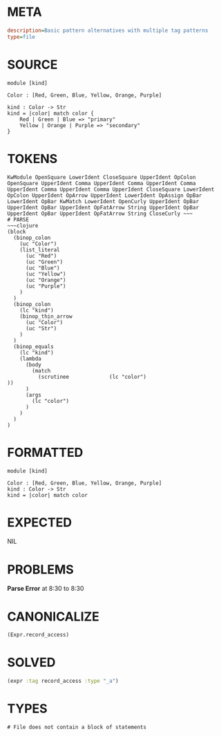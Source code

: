 # META
~~~ini
description=Basic pattern alternatives with multiple tag patterns
type=file
~~~
# SOURCE
~~~roc
module [kind]

Color : [Red, Green, Blue, Yellow, Orange, Purple]

kind : Color -> Str
kind = |color| match color {
    Red | Green | Blue => "primary"
    Yellow | Orange | Purple => "secondary"
}
~~~
# TOKENS
~~~text
KwModule OpenSquare LowerIdent CloseSquare UpperIdent OpColon OpenSquare UpperIdent Comma UpperIdent Comma UpperIdent Comma UpperIdent Comma UpperIdent Comma UpperIdent CloseSquare LowerIdent OpColon UpperIdent OpArrow UpperIdent LowerIdent OpAssign OpBar LowerIdent OpBar KwMatch LowerIdent OpenCurly UpperIdent OpBar UpperIdent OpBar UpperIdent OpFatArrow String UpperIdent OpBar UpperIdent OpBar UpperIdent OpFatArrow String CloseCurly ~~~
# PARSE
~~~clojure
(block
  (binop_colon
    (uc "Color")
    (list_literal
      (uc "Red")
      (uc "Green")
      (uc "Blue")
      (uc "Yellow")
      (uc "Orange")
      (uc "Purple")
    )
  )
  (binop_colon
    (lc "kind")
    (binop_thin_arrow
      (uc "Color")
      (uc "Str")
    )
  )
  (binop_equals
    (lc "kind")
    (lambda
      (body
        (match
          (scrutinee             (lc "color")
))
      )
      (args
        (lc "color")
      )
    )
  )
)
~~~
# FORMATTED
~~~roc
module [kind]

Color : [Red, Green, Blue, Yellow, Orange, Purple]
kind : Color -> Str
kind = |color| match color
~~~
# EXPECTED
NIL
# PROBLEMS
**Parse Error**
at 8:30 to 8:30

# CANONICALIZE
~~~clojure
(Expr.record_access)
~~~
# SOLVED
~~~clojure
(expr :tag record_access :type "_a")
~~~
# TYPES
~~~roc
# File does not contain a block of statements
~~~
